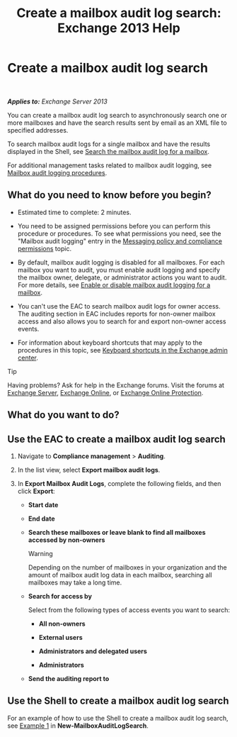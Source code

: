 ﻿---
title: 'Create a mailbox audit log search: Exchange 2013 Help'
TOCTitle: Create a mailbox audit log search
ms:assetid: 48ba22cf-b1f2-4dbc-98fc-fed22d97db14
ms:mtpsurl: https://technet.microsoft.com/en-us/library/Ff461929(v=EXCHG.150)
ms:contentKeyID: 49300496
ms.date: 12/09/2016
mtps_version: v=EXCHG.150
---

# Create a mailbox audit log search

 

_**Applies to:** Exchange Server 2013_


You can create a mailbox audit log search to asynchronously search one or more mailboxes and have the search results sent by email as an XML file to specified addresses.

To search mailbox audit logs for a single mailbox and have the results displayed in the Shell, see [Search the mailbox audit log for a mailbox](search-the-mailbox-audit-log-for-a-mailbox-exchange-2013-help.md).

For additional management tasks related to mailbox audit logging, see [Mailbox audit logging procedures](mailbox-audit-logging-procedures-exchange-2013-help.md).

## What do you need to know before you begin?

  - Estimated time to complete: 2 minutes.

  - You need to be assigned permissions before you can perform this procedure or procedures. To see what permissions you need, see the "Mailbox audit logging" entry in the [Messaging policy and compliance permissions](messaging-policy-and-compliance-permissions-exchange-2013-help.md) topic.

  - By default, mailbox audit logging is disabled for all mailboxes. For each mailbox you want to audit, you must enable audit logging and specify the mailbox owner, delegate, or administrator actions you want to audit. For more details, see [Enable or disable mailbox audit logging for a mailbox](enable-or-disable-mailbox-audit-logging-for-a-mailbox-exchange-2013-help.md).

  - You can't use the EAC to search mailbox audit logs for owner access. The auditing section in EAC includes reports for non-owner mailbox access and also allows you to search for and export non-owner access events.

  - For information about keyboard shortcuts that may apply to the procedures in this topic, see [Keyboard shortcuts in the Exchange admin center](keyboard-shortcuts-in-the-exchange-admin-center-2013-help.md).


> [!TIP]
> Having problems? Ask for help in the Exchange forums. Visit the forums at <A href="https://go.microsoft.com/fwlink/p/?linkid=60612">Exchange Server</A>, <A href="https://go.microsoft.com/fwlink/p/?linkid=267542">Exchange Online</A>, or <A href="https://go.microsoft.com/fwlink/p/?linkid=285351">Exchange Online Protection</A>.



## What do you want to do?

## Use the EAC to create a mailbox audit log search

1.  Navigate to **Compliance management** \> **Auditing**.

2.  In the list view, select **Export mailbox audit logs**.

3.  In **Export Mailbox Audit Logs**, complete the following fields, and then click **Export**:
    
      - **Start date**
    
      - **End date**
    
      - **Search these mailboxes or leave blank to find all mailboxes accessed by non-owners**
        

        > [!WARNING]
        > Depending on the number of mailboxes in your organization and the amount of mailbox audit log data in each mailbox, searching all mailboxes may take a long time.

    
      - **Search for access by**
        
        Select from the following types of access events you want to search:
        
          - **All non-owners**
        
          - **External users**
        
          - **Administrators and delegated users**
        
          - **Administrators**
    
      - **Send the auditing report to**

## Use the Shell to create a mailbox audit log search

For an example of how to use the Shell to create a mailbox audit log search, see [Example 1](https://technet.microsoft.com/en-us/95365cab-bbb2-4a64-8e8f-1c89fa9e0352\(exchg.150\)#example1) in **New-MailboxAuditLogSearch**.

